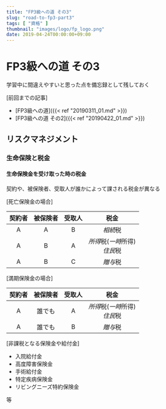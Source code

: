 ```yaml
---
title: "FP3級への道 その3"
slug: "road-to-fp3-part3"
tags: [ "資格" ]
thumbnail: "images/logo/fp_logo.png"
date: 2019-04-24T00:00:00+09:00
---
```


# FP3級への道 その3

学習中に間違えやすいと思った点を備忘録として残しておく

[前回までの記事]

* [FP3級への道]({{< ref "20190311_01.md" >}})  
* [FP3級への道 その2]({{< ref "20190422_01.md" >}})

## リスクマネジメント

### 生命保険と税金

#### 生命保険金を受け取った時の税金

契約や、被保険者、受取人が誰かによって課される税金が異なる

[死亡保険金の場合]

|  契約者 |  被保険者 |  受取人 |                         税金                          |
| :----: | :------: | :----: | :--------------------------------------------------: |
|   A    |    A     |   B    |                    <em>相続</em>税                    |
|   A    |    B     |   A    |  <em>所得</em>税(<em>一時</em>所得)<br><em>住民</em>税  |
|   A    |    B     |   C    |                    <em>贈与</em>税                    |

[満期保険金の場合]

|  契約者 |    被保険者   |  受取人 |                           税金                        |
| :----: |   :------:   | :----: | :--------------------------------------------------: |
|   A    |    誰でも     |   A    |  <em>所得</em>税(<em>一時</em>所得)<br><em>住民</em>税  |
|   A    |    誰でも     |   B    |                    <em>贈与</em>税                    |

[非課税となる保険金や給付金]

- 入院給付金
- 高度障害保険金
- 手術給付金
- 特定疾病保険金
- リビングニーズ特約保険金

等
